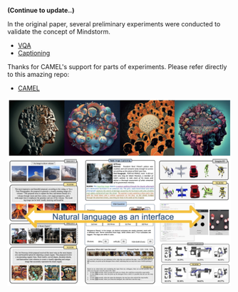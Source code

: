 **(Continue to update..)**



In the original paper, several preliminary experiments were conducted to validate the concept of Mindstorm. 

* [VQA](https://github.com/mczhuge/NLSOM/tree/main/experiment/vqa)
* [Captioning](https://github.com/mczhuge/NLSOM/tree/main/experiment/captioning)

Thanks for CAMEL's support for parts of experiments. Please refer directly to this amazing repo:
* [CAMEL](https://github.com/camel-ai/camel)

![figure](nlsom_exp.png)
